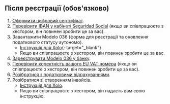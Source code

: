 ## Після реєстрації (обов'язково)

1. [Оформити цифровий сертифікат](#оформлення-цифрового-сертифіката).
2. [Перевірити IBAN у кабінеті Seguridad Social](#ризик-втратити-знижку-seguridad-social) (якщо ви співпрацюєте з
   хестором, він повинен зробити це за вас).
3. Завантажити Modelo 036 (форма для реєстрації та оновлення податкового статусу аутономо).
    - [Інструкція для Xolo](https://www.xolo.io/es-en/faq/xolo-spain/category/get-started/article/i-am-already-registered-as-self-employed-where-can-i-find-my){:
      target="_blank"}.
    - Якщо ви співпрацюєте з хестором, він повинен зробити це за вас.
4. [Зареєструвати Modelo 036 у банку](#реєстрація-modelo-036-у-банку).
5. [Перевірити коректність вашого EU VAT номера](#перевірка-коректності-eu-vat-номера) (якщо ви співпрацюєте з
   хестором, він повинен зробити це за вас).
6. [Розібратися з податковими відрахуваннями](#податкові-відрахування-та-пільги).
7. Розібратися зі створенням інвойсів.
    - [Інструкція для Xolo](#створення-інвойсу-xolo).
    - Якщо ви співпрацюєте з хестором, він надасть вам свою інструкцію.
